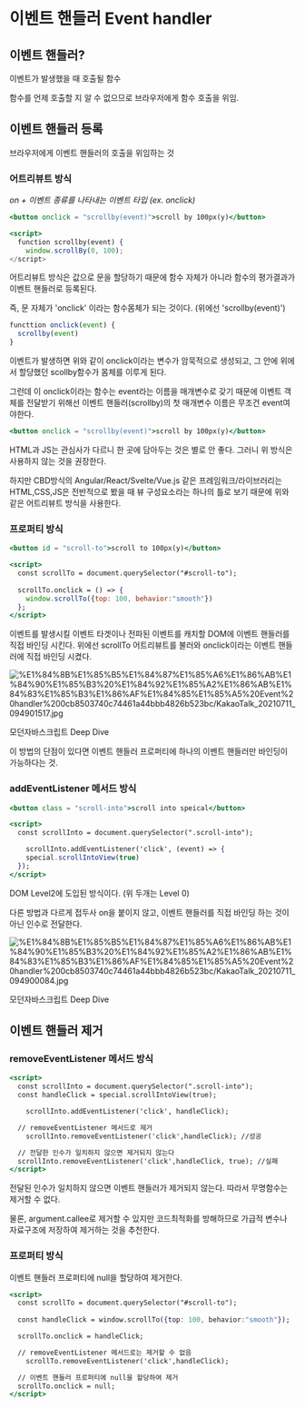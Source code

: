 # 이벤트 핸들러 Event handler

## 이벤트 핸들러?

이벤트가 발생했을 때 호출될 함수

함수를 언제 호출할 지 알 수 없으므로 브라우저에게 함수 호출을 위임.

## 이벤트 핸들러 등록

브라우저에게 이벤트 핸들러의 호출을 위임하는 것

### 어트리뷰트 방식

*on + 이벤트 종류를 나타내는 이벤트 타입 (ex. onclick)*

```jsx
<button onclick = "scrollby(event)">scroll by 100px(y)</button>

<script>
  function scrollby(event) {
    window.scrollBy(0, 100);
</script>
```

어트리뷰트 방식은 값으로 문을 할당하기 때문에 함수 자체가 아니라 함수의 평가결과가 이벤트 핸들러로 등록된다. 

즉, 문 자체가 'onclick' 이라는 함수몸체가 되는 것이다. (위에선  'scrollby(event)')

```jsx
functtion onclick(event) {
  scrollby(event)
}
```

이벤트가 발생하면 위와 같이 onclick이라는 변수가 암묵적으로 생성되고, 그 안에 위에서 할당했던 scollby함수가 몸체를 이루게 된다.

그런데 이 onclick이라는 함수는 event라는 이름을 매개변수로 갖기 때문에 이벤트 객체를 전달받기 위해선 이벤트 핸들러(scrollby)의 첫 매개변수 이름은 무조건 event여야한다.

```jsx
<button onclick = "scrollby(event)">scroll by 100px(y)</button>
```

HTML과 JS는 관심사가 다르니 한 곳에 담아두는 것은 별로 안 좋다. 그러니 위 방식은 사용하지 않는 것을 권장한다.

하지만 CBD방식의 Angular/React/Svelte/Vue.js 같은 프레임워크/라이브러리는  HTML,CSS,JS은 전반적으로 봤을 때 뷰 구성요소라는 하나의 틀로 보기 때문에 위와같은 어트리뷰트 방식을 사용한다.

### 프로퍼티 방식

```jsx
<button id = "scroll-to">scroll to 100px(y)</button>

<script>
  const scrollTo = document.querySelector("#scroll-to");
	
  scrollTo.onclick = () => {
    window.scrollTo({top: 100, behavior:"smooth"}) 
  };
</script>
```

이벤트를 발생시킬 이벤트 타겟이나 전파된 이벤트를 캐치할 DOM에 이벤트 핸들러를 직접 바인딩 시킨다. 위에선 scrollTo 어트리뷰트를 불러와 onclick이라는 이벤트 핸들러에 직접 바인딩 시켰다.

![%E1%84%8B%E1%85%B5%E1%84%87%E1%85%A6%E1%86%AB%E1%84%90%E1%85%B3%20%E1%84%92%E1%85%A2%E1%86%AB%E1%84%83%E1%85%B3%E1%86%AF%E1%84%85%E1%85%A5%20Event%20handler%200cb8503740c74461a44bbb4826b523bc/KakaoTalk_20210711_094901517.jpg](%E1%84%8B%E1%85%B5%E1%84%87%E1%85%A6%E1%86%AB%E1%84%90%E1%85%B3%20%E1%84%92%E1%85%A2%E1%86%AB%E1%84%83%E1%85%B3%E1%86%AF%E1%84%85%E1%85%A5%20Event%20handler%200cb8503740c74461a44bbb4826b523bc/KakaoTalk_20210711_094901517.jpg)

모던자바스크립트 Deep Dive

이 방법의 단점이 있다면 이벤트 핸들러 프로퍼티에 하나의 이벤트 핸들러만 바인딩이 가능하다는 것.

### addEventListener 메서드 방식

```jsx
<button class = "scroll-into">scroll into speical</button>

<script>
  const scrollInto = document.querySelector(".scroll-into");

	scrollInto.addEventListener('click', (event) => {
    special.scrollIntoView(true)
  });
</script>
```

DOM Level2에 도입된 방식이다. (위 두개는 Level 0)

다른 방법과 다르게 접두사 on을 붙이지 않고, 이벤트 핸들러를 직접 바인딩 하는 것이 아닌 인수로 전달한다.

![%E1%84%8B%E1%85%B5%E1%84%87%E1%85%A6%E1%86%AB%E1%84%90%E1%85%B3%20%E1%84%92%E1%85%A2%E1%86%AB%E1%84%83%E1%85%B3%E1%86%AF%E1%84%85%E1%85%A5%20Event%20handler%200cb8503740c74461a44bbb4826b523bc/KakaoTalk_20210711_094900084.jpg](%E1%84%8B%E1%85%B5%E1%84%87%E1%85%A6%E1%86%AB%E1%84%90%E1%85%B3%20%E1%84%92%E1%85%A2%E1%86%AB%E1%84%83%E1%85%B3%E1%86%AF%E1%84%85%E1%85%A5%20Event%20handler%200cb8503740c74461a44bbb4826b523bc/KakaoTalk_20210711_094900084.jpg)

모던자바스크립트 Deep Dive

## 이벤트 핸들러 제거

### removeEventListener 메서드 방식

```jsx
<script>
  const scrollInto = document.querySelector(".scroll-into");
  const handleClick = special.scrollIntoView(true);

	scrollInto.addEventListener('click', handleClick);

  // removeEventListener 메서드로 제거
	scrollInto.removeEventListener('click',handleClick); //성공

  // 전달한 인수가 일치하지 않으면 제거되지 않는다
  scrollInto.removeEventListener('click',handleClick, true); //실패
</script>
```

전달된 인수가 일치하지 않으면 이벤트 핸들러가 제거되지 않는다. 따라서 무명함수는 제거할 수 없다.

물론, argument.callee로 제거할 수 있지만 코드최적화를 방해하므로 가급적 변수나 자료구조에 저장하여 제거하는 것을 추천한다.

### 프로퍼티 방식

이벤트 핸들러 프로퍼티에 null을 할당하여 제거한다.

```jsx
<script>
  const scrollTo = document.querySelector("#scroll-to");
	
  const handleClick = window.scrollTo({top: 100, behavior:"smooth"});

  scrollTo.onclick = handleClick;

  // removeEventListener 메서드로는 제거할 수 없음
	scrollTo.removeEventListener('click',handleClick);

  // 이벤트 핸들러 프로퍼티에 null을 할당하여 제거
  scrollTo.onclick = null;
</script>
```